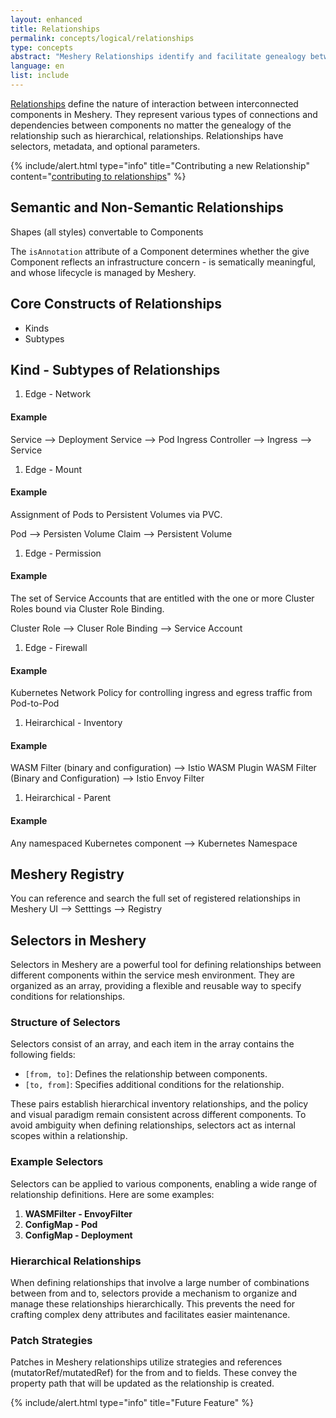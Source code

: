 ```yaml
---
layout: enhanced
title: Relationships
permalink: concepts/logical/relationships
type: concepts
abstract: "Meshery Relationships identify and facilitate genealogy between Components."
language: en
list: include
---
```


[Relationships](https://github.com/meshery/meshery/tree/master/server/meshmodel/relationships) define the nature of interaction between interconnected components in Meshery. They represent various types of connections and dependencies between components no matter the genealogy of the relationship such as hierarchical,  relationships. Relationships have selectors, metadata, and optional parameters.

{% include/alert.html type="info" title="Contributing a new Relationship" content="<a href='https://docs.meshery.io/project/contributing/contributing-models#contribute-to-meshmodel-relationships'>contributing to relationships</a>" %}

## Semantic and Non-Semantic Relationships

Shapes (all styles) convertable to Components

The `isAnnotation` attribute of a Component determines whether the give Component reflects an infrastructure concern - is sematically meaningful, and whose lifecycle is managed by Meshery.

## Core Constructs of Relationships

- Kinds
- Subtypes

## Kind - Subtypes of Relationships

1. Edge - Network

#### Example

Service --> Deployment
Service --> Pod
Ingress Controller --> Ingress --> Service

1. Edge - Mount

#### Example

Assignment of Pods to Persistent Volumes via PVC.

Pod --> Persisten Volume Claim --> Persistent Volume

1. Edge - Permission

#### Example

The set of Service Accounts that are entitled with the one or more Cluster Roles bound via Cluster Role Binding.

Cluster Role --> Cluser Role Binding --> Service Account

1. Edge - Firewall

#### Example

Kubernetes Network Policy for controlling ingress and egress traffic from Pod-to-Pod

1. Heirarchical - Inventory

#### Example

WASM Filter (binary and configuration) --> Istio WASM Plugin
WASM Filter (Binary and Configuration) --> Istio Envoy Filter

1. Heirarchical - Parent

#### Example

Any namespaced Kubernetes component --> Kubernetes Namespace

## Meshery Registry

You can reference and search the full set of registered relationships in Meshery UI --> Setttings --> Registry

## Selectors in Meshery

Selectors in Meshery are a powerful tool for defining relationships between different components within the service mesh environment. They are organized as an array, providing a flexible and reusable way to specify conditions for relationships.

### Structure of Selectors

Selectors consist of an array, and each item in the array contains the following fields:

- `[from, to]`: Defines the relationship between components.
- `[to, from]`: Specifies additional conditions for the relationship.

These pairs establish hierarchical inventory relationships, and the policy and visual paradigm remain consistent across different components. To avoid ambiguity when defining relationships, selectors act as internal scopes within a relationship.

### Example Selectors

Selectors can be applied to various components, enabling a wide range of relationship definitions. Here are some examples:

1. **WASMFilter - EnvoyFilter**
2. **ConfigMap - Pod**
3. **ConfigMap - Deployment**

### Hierarchical Relationships

When defining relationships that involve a large number of combinations between from and to, selectors provide a mechanism to organize and manage these relationships hierarchically. This prevents the need for crafting complex deny attributes and facilitates easier maintenance.

### Patch Strategies

Patches in Meshery relationships utilize strategies and references (mutatorRef/mutatedRef) for the from and to fields. These convey the property path that will be updated as the relationship is created.

{% include/alert.html type="info" title="Future Feature" %}
